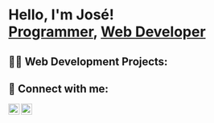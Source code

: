<h1>Hello, I'm José! <br/><a href="https://github.com/joshmadakor1">Programmer</a>, <a href="https://www.linkedin.com/in/jose-babo-7a6990335/">Web Developer</a>
<h2>👨‍💻 Web Development Projects:</h2>

<h2> 🤳 Connect with me:</h2>

[<img align="left" alt="zebabo | LinkedIn" width="22px" src="https://cdn.jsdelivr.net/npm/simple-icons@v3/icons/linkedin.svg" />][linkedin]
[<img align="left" alt="zebabo | Instagram" width="22px" src="https://cdn.jsdelivr.net/npm/simple-icons@v3/icons/instagram.svg" />][instagram]




[instagram]: https://www.instagram.com/zebabo_/
[linkedin]: https://www.linkedin.com/in/jose-babo-7a6990335/


